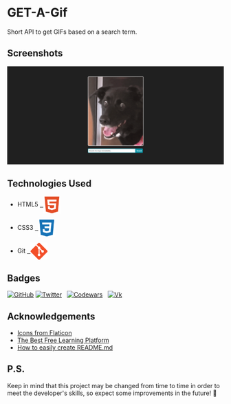 <h1> GET-A-Gif </h1>

Short API to get GIFs based on a search term.

<h2> Screenshots </h2>

![App Screenshot](./get-a-gif-preview.png)

<h2> Technologies Used </h2>

- HTML5
  <a href="https://developer.mozilla.org/ru/docs/Web/HTML" target="_blank" rel="noreferrer"> &nbsp; <img src="https://github.com/devicons/devicon/blob/1119b9f84c0290e0f0b38982099a2bd027a48bf1/icons/html5/html5-plain.svg" alt="html" width="40" height="40" align="center"/> </a>

- CSS3
  <a href="https://developer.mozilla.org/ru/docs/Learn/Getting_started_with_the_web/CSS_basics" target="_blank" rel="noreferrer"> &nbsp; <img src="https://github.com/devicons/devicon/blob/1119b9f84c0290e0f0b38982099a2bd027a48bf1/icons/css3/css3-plain.svg" alt="css" width="40" height="40" align="center"/> </a>

- Git
  <a href="https://git-scm.com/" target="_blank" rel="noreferrer"> &nbsp; <img src="https://github.com/devicons/devicon/blob/1119b9f84c0290e0f0b38982099a2bd027a48bf1/icons/git/git-plain.svg" alt="git" width="40" height="40" align="center"/> </a>

<h2> Badges </h2>

[![GitHub](https://img.shields.io/github/followers/grinushka?style=social)](https://github.com/grinushka)
[![Twitter](https://img.shields.io/twitter/follow/grinushka)](https://twitter.com/grinushka)
&nbsp;
[![Codewars](https://img.shields.io/badge/Codewars-grinushka-red)](https://www.codewars.com/users/grinushka)
&nbsp;
[![Vk](https://img.shields.io/badge/Vk-follow-blue)](https://vk.com/grinushka)
&nbsp;

<h2> Acknowledgements </h2>

- [Icons from Flaticon](https://www.flaticon.com/)
- [The Best Free Learning Platform](https://www.theodinproject.com/lessons/node-path-intermediate-html-and-css-admin-dashboard)
- [How to easily create README.md](https://readme.so/)

<h2> P.S. </h2>

Keep in mind that this project may be changed from time to time in order to meet the developer's skills, so expect some improvements in the future! :slightly_smiling_face:
